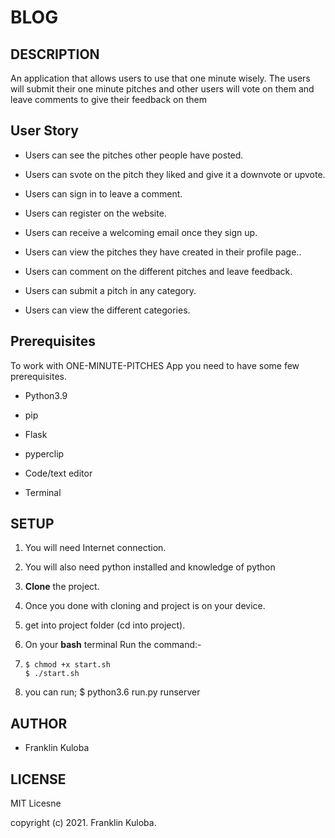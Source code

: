 # BLOG

## DESCRIPTION

An application that allows users to use that one minute wisely. The users will submit their one minute pitches and other users will vote on them and leave comments to give their feedback on them

## User Story

- Users can see the pitches other people have posted.

- Users can svote on the pitch they liked and give it a downvote or upvote.

- Users can sign in to leave a comment.

- Users can register on the website.

- Users can receive a welcoming email once they sign up.

- Users can view the pitches they have created in their profile page..

- Users can comment on the different pitches and leave feedback.

- Users can submit a pitch in any category.

- Users can view the different categories.

## Prerequisites

To work with ONE-MINUTE-PITCHES App you need to have some few prerequisites.

- Python3.9

- pip

- Flask

- pyperclip

- Code/text editor

- Terminal

## SETUP

1. You will need Internet connection.

2. You will also need python installed and knowledge of python

3. **Clone** the project.

4. Once you done with cloning and project is on your device.

5. get into project folder (cd into project).

6. On your **bash** terminal Run the command:-

7.  ```
    $ chmod +x start.sh
    $ ./start.sh
     ```

8. you can run;   $ python3.6 run.py runserver

## AUTHOR

 * Franklin Kuloba

## LICENSE

   MIT Licesne

 copyright (c) 2021. Franklin Kuloba.
